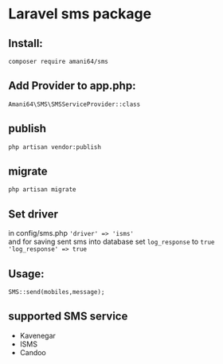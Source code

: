 
# Laravel sms package

## Install: 
`composer require amani64/sms`

## Add Provider to app.php: 
`Amani64\SMS\SMSServiceProvider::class`

## publish
`php artisan vendor:publish`

## migrate
`php artisan migrate`

## Set driver
in config/sms.php
`'driver' => 'isms'`
<br >
and for saving sent sms into database set `log_response` to `true`
`'log_response' => true`

## Usage: 
`SMS::send(mobiles,message);`

## supported SMS service

- Kavenegar
- ISMS
- Candoo
